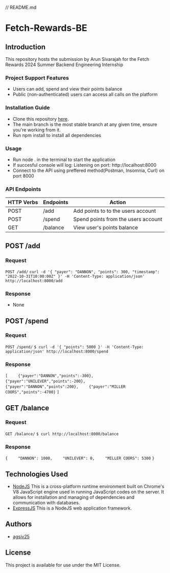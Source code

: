 // README.md
# Fetch-Rewards-BE
## Introduction
This repository hosts the submission by Arun Sivarajah for the Fetch Rewards 2024 Summer Backend Engineering Internship
### Project Support Features
* Users can add, spend and view their points balance
* Public (non-authenticated) users can access all calls on the platform
### Installation Guide
* Clone this repository [here](https://github.com/agsiv25/fetch-rewards-BE.git).
* The main branch is the most stable branch at any given time, ensure you're working from it.
* Run npm install to install all dependencies
### Usage
* Run node . in the terminal to start the application
* If succesful console will log: Listening on port: http://localhost:8000
* Connect to the API using preffered method(Postman, Insomnia, Curl) on port 8000
### API Endpoints
| HTTP Verbs | Endpoints | Action |
| --- | --- | --- |
| POST | /add | Add points to to the users account |
| POST | /spend | Spend points from the users account |
| GET | /balance | View user's points balance |
## POST /add
### Request
`POST /add/`
`curl -d '{ "payer": "DANNON", "points": 300, "timestamp": "2022-10-31T10:00:00Z" }' -H 'Content-Type: application/json' http://localhost:8000/add`
### Response
* None
## POST /spend
### Request
`POST /spend/`
`$ curl -d '{ "points": 5000 }' -H 'Content-Type: application/json' http://localhost:8000/spend`
### Response
`[`
`    {"payer":"DANNON","points":-300},`
`    {"payer":"UNILEVER","points":-200},`
`    {"payer":"DANNON","points":200},`
`    {"payer":"MILLER COORS","points":-4700}`
`]`
## GET /balance
### Request
`GET /balance/`
`$ curl http://localhost:8000/balance`
### Response
`{`
`    "DANNON": 1000,`
`    "UNILEVER": 0,`
`    "MILLER COORS": 5300`
`}`
## Technologies Used
* [NodeJS](https://nodejs.org/) This is a cross-platform runtime environment built on Chrome's V8 JavaScript engine used in running JavaScript codes on the server. It allows for installation and managing of dependencies and communication with databases.
* [ExpressJS](https://www.expresjs.org/) This is a NodeJS web application framework.
## Authors
* [agsiv25](https://github.com/agsiv25)
## License
This project is available for use under the MIT License.